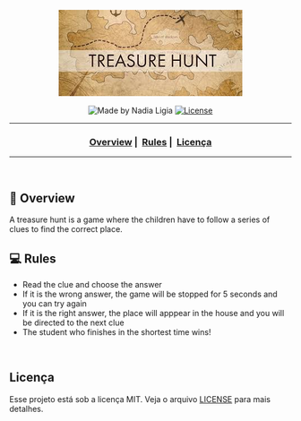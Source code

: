 <p align="center">
  <img src="images/treasure-hunt.jpeg">
</p>

<p align="center">
  <img alt="Made by Nadia Ligia" src="https://img.shields.io/badge/made%20by-Nadia%20Ligia-informational">
  
  <a href="license.md">
  <img alt="License" src="https://img.shields.io/badge/License-MIT-informational">
  </a>
</p>

___

<h3 align="center">
  <a href="#telescope-overview">Overview</a>&nbsp;|&nbsp;
  <a href="#computer-rules">Rules</a>&nbsp;|&nbsp;
  <a href="#licença">Licença</a>
</h3>

___

<br>

## :telescope: Overview

A treasure hunt is a game where the children have to follow a series of clues to find the correct place.
<br>

## :computer: Rules

- Read the clue and choose the answer
- If it is the wrong answer, the game will be stopped for 5 seconds and you can try again
- If it is the right answer, the place will apppear in the house and you will be directed to the next clue
- The student who finishes in the shortest time wins!


<br>

## Licença 

Esse projeto está sob a licença MIT. Veja o arquivo [LICENSE](LICENSE) para mais detalhes.
